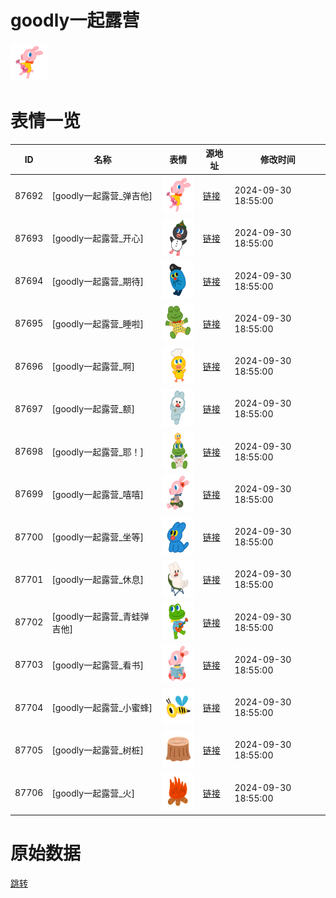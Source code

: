 # goodly一起露营

<img src="./cover.png" height="60" alt="cover" />

# 表情一览

|ID|名称|表情|源地址|修改时间|
|----|----|----|----|----|
|87692|[goodly一起露营_弹吉他]|<img src="./pic/087692_%5Bgoodly一起露营_弹吉他%5D.png" height="60" alt="弹吉他"/>|[链接](https://i0.hdslb.com/bfs/garb/240f93f7030f04a31d1f2b60a0bce077d4a4b60a.png)|2024-09-30 18:55:00|
|87693|[goodly一起露营_开心]|<img src="./pic/087693_%5Bgoodly一起露营_开心%5D.png" height="60" alt="开心"/>|[链接](https://i0.hdslb.com/bfs/garb/59056983ae7d5fd95e91ce5dac45447d27de83a8.png)|2024-09-30 18:55:00|
|87694|[goodly一起露营_期待]|<img src="./pic/087694_%5Bgoodly一起露营_期待%5D.png" height="60" alt="期待"/>|[链接](https://i0.hdslb.com/bfs/garb/3eb8f657ab942564c215ad18efb1c60504c8b793.png)|2024-09-30 18:55:00|
|87695|[goodly一起露营_睡啦]|<img src="./pic/087695_%5Bgoodly一起露营_睡啦%5D.png" height="60" alt="睡啦"/>|[链接](https://i0.hdslb.com/bfs/garb/437ef0da95b481020c48e1649ec9865b6db9416c.png)|2024-09-30 18:55:00|
|87696|[goodly一起露营_啊]|<img src="./pic/087696_%5Bgoodly一起露营_啊%5D.png" height="60" alt="啊"/>|[链接](https://i0.hdslb.com/bfs/garb/b81a222dc4fd4051a6a4aaadf91745a509b015ad.png)|2024-09-30 18:55:00|
|87697|[goodly一起露营_额]|<img src="./pic/087697_%5Bgoodly一起露营_额%5D.png" height="60" alt="额"/>|[链接](https://i0.hdslb.com/bfs/garb/bbe8fde5cff6d8532eb348b84783875a2bb4d40a.png)|2024-09-30 18:55:00|
|87698|[goodly一起露营_耶！]|<img src="./pic/087698_%5Bgoodly一起露营_耶！%5D.png" height="60" alt="耶！"/>|[链接](https://i0.hdslb.com/bfs/garb/882e7c31f901bedba60908e709b4fc10caa4e63d.png)|2024-09-30 18:55:00|
|87699|[goodly一起露营_嘻嘻]|<img src="./pic/087699_%5Bgoodly一起露营_嘻嘻%5D.png" height="60" alt="嘻嘻"/>|[链接](https://i0.hdslb.com/bfs/garb/0472309c1f59525d7d8075d39fbe986a23749809.png)|2024-09-30 18:55:00|
|87700|[goodly一起露营_坐等]|<img src="./pic/087700_%5Bgoodly一起露营_坐等%5D.png" height="60" alt="坐等"/>|[链接](https://i0.hdslb.com/bfs/garb/8c9d44d073835e45aaefd1de2fde10bd5634e0ed.png)|2024-09-30 18:55:00|
|87701|[goodly一起露营_休息]|<img src="./pic/087701_%5Bgoodly一起露营_休息%5D.png" height="60" alt="休息"/>|[链接](https://i0.hdslb.com/bfs/garb/ed178079217f7768b0b58fdba3e5364856c67b64.png)|2024-09-30 18:55:00|
|87702|[goodly一起露营_青蛙弹吉他]|<img src="./pic/087702_%5Bgoodly一起露营_青蛙弹吉他%5D.png" height="60" alt="青蛙弹吉他"/>|[链接](https://i0.hdslb.com/bfs/garb/4b406e79f2aa741724281e57acf13ece08f59a0c.png)|2024-09-30 18:55:00|
|87703|[goodly一起露营_看书]|<img src="./pic/087703_%5Bgoodly一起露营_看书%5D.png" height="60" alt="看书"/>|[链接](https://i0.hdslb.com/bfs/garb/a53222adf14b39dc770e756330dfe689e1302dd8.png)|2024-09-30 18:55:00|
|87704|[goodly一起露营_小蜜蜂]|<img src="./pic/087704_%5Bgoodly一起露营_小蜜蜂%5D.png" height="60" alt="小蜜蜂"/>|[链接](https://i0.hdslb.com/bfs/garb/b78bb5d1d5856ad83f0d73af7a2b44ae1074375f.png)|2024-09-30 18:55:00|
|87705|[goodly一起露营_树桩]|<img src="./pic/087705_%5Bgoodly一起露营_树桩%5D.png" height="60" alt="树桩"/>|[链接](https://i0.hdslb.com/bfs/garb/0c53e4fb033137daa935b33a97db4d7dba8f1708.png)|2024-09-30 18:55:00|
|87706|[goodly一起露营_火]|<img src="./pic/087706_%5Bgoodly一起露营_火%5D.png" height="60" alt="火"/>|[链接](https://i0.hdslb.com/bfs/garb/e0df53f6121967ab9bcfafd3c83ba78583516edc.png)|2024-09-30 18:55:00|

# 原始数据

[跳转](./raw.json)


